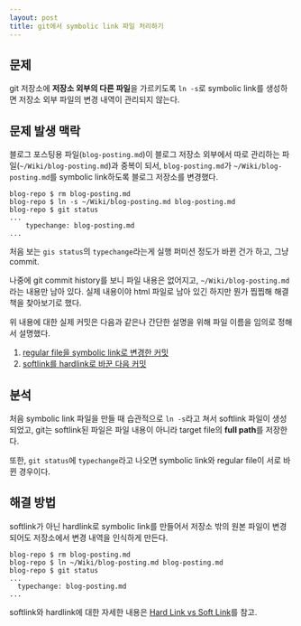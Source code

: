 ```yaml
---
layout: post
title: git에서 symbolic link 파일 처리하기
---
```


## 문제

git 저장소에 **저장소 외부의 다른 파일**을 가르키도록 `ln -s`로 symbolic link를 생성하면 저장소 외부 파일의 변경 내역이 관리되지 않는다.


## 문제 발생 맥락

블로그 포스팅용 파일(`blog-posting.md`)이 블로그 저장소 외부에서 따로 관리하는 파일(`~/Wiki/blog-posting.md`)과 중복이 되서, `blog-posting.md`가 `~/Wiki/blog-posting.md`를 symbolic link하도록 블로그 저장소를 변경했다.

```
blog-repo $ rm blog-posting.md
blog-repo $ ln -s ~/Wiki/blog-posting.md blog-posting.md
blog-repo $ git status
...
	typechange: blog-posting.md
...
```

처음 보는 `gis status`의 `typechange`라는게 실행 퍼미션 정도가 바뀐 건가 하고, 그냥 commit.

나중에 git commit history를 보니 파일 내용은 없어지고, `~/Wiki/blog-posting.md` 라는 내용만 남아 있다. 실제 내용이야 html 파일로 남아 있긴 하지만 뭔가 찝찝해 해결책을 찾아보기로 했다.


위 내용에 대한 실제 커밋은 다음과 같은나 간단한 설명을 위해 파일 이름을 임의로 정해서 설명했다.

1. [regular file을 symbolic link로 변경한 커밋](https://github.com/gumpcha/gumpcha.github.io/commit/9851a01b03c85585a4d9d86151e962a5b3b55733)
1. [softlink를 hardlink로 바꾼 다음 커밋](https://github.com/gumpcha/gumpcha.github.io/commit/37c96daaa5e6e892a64778efdf879a71477e7c96)


## 분석

처음 symbolic link 파일을 만들 때 습관적으로 `ln -s`라고 쳐서 softlink 파일이 생성되었고,
git는 softlink된 파일은 파일 내용이 아니라 target file의 **full path**를 저장한다.

또한, `git status`에 `typechange`라고 나오면 symbolic link와 regular file이 서로 바뀐 경우이다.


## 해결 방법

softlink가 아닌 hardlink로 symbolic link를 만들어서 저장소 밖의 원본 파일이 변경되어도 저장소에서 변경 내역을 인식하게 만든다.

```
blog-repo $ rm blog-posting.md
blog-repo $ ln ~/Wiki/blog-posting.md blog-posting.md
blog-repo $ git status
...
  typechange: blog-posting.md
...
```

softlink와 hardlink에 대한 자세한 내용은 [Hard Link vs Soft Link](http://www.geekride.com/hard-link-vs-soft-link/)를 참고.
